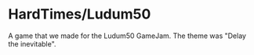 # HardTimes/Ludum50
A game that we made for the Ludum50 GameJam. The theme was "Delay the inevitable".


